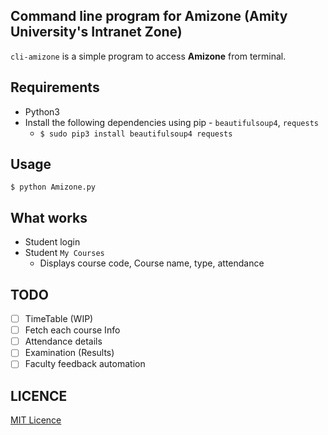 ## Command line program for Amizone (Amity University's Intranet Zone)

```cli-amizone``` is a simple program to access **Amizone** from terminal.

## Requirements
* Python3
* Install the following dependencies using pip - ```beautifulsoup4```, ```requests```
   * ```$ sudo pip3 install beautifulsoup4 requests```

## Usage
```$ python Amizone.py```

## What works
* Student login
* Student `My Courses`
    * Displays course code, Course name, type, attendance

## TODO
- [ ] TimeTable (WIP)
- [ ] Fetch each course Info
- [ ] Attendance details
- [ ] Examination (Results)
- [ ] Faculty feedback automation

## LICENCE
[MIT Licence](https://github.com/kryptxy/cli-amizone/blob/master/LICENSE)
